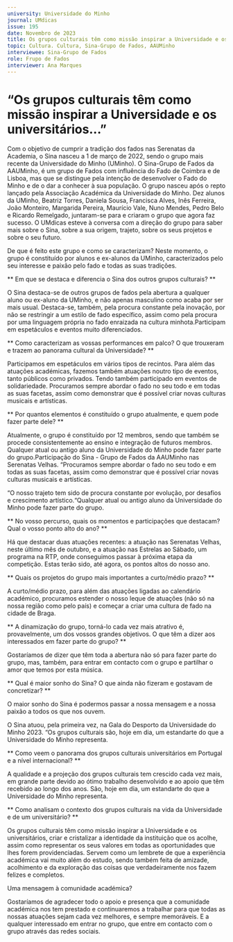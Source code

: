 ```yaml
---
university: Universidade do Minho
journal: UMdicas 
issue: 195
date: Novembro de 2023
title: Os grupos culturais têm como missão inspirar a Universidade e os universitários
topic: Cultura. Cultura, Sina-Grupo de Fados, AAUMinho
interviewee: Sina-Grupo de Fados
role: Frupo de Fados
interviewer: Ana Marques
---
```



# “Os grupos culturais têm como missão inspirar a Universidade e os universitários...”

Com o objetivo de cumprir a tradição dos fados nas Serenatas da Academia, o Sina nasceu a 1 de março de 2022, sendo o grupo mais recente da Universidade do Minho (UMinho). O Sina-Grupo de Fados da AAUMinho, é um grupo de Fados com influência do Fado de Coimbra e de Lisboa, mas que se distingue pela intenção de desenvolver o Fado do Minho e de o dar a conhecer à sua população. O grupo nasceu após o repto lançado pela Associação Académica da Universidade do Minho. Dez alunos da UMinho, Beatriz Torres, Daniela Sousa, Francisca Alves, Inês Ferreira, João Monteiro, Margarida Pereira, Maurício Vale, Nuno Mendes, Pedro Belo e Ricardo Remelgado, juntaram-se para e criaram o grupo que agora faz sucesso. O UMdicas esteve à conversa com a direção do grupo para saber mais sobre o Sina, sobre a sua origem, trajeto, sobre os seus projetos e sobre o seu futuro.

De que é feito este grupo e como se caracterizam? Neste momento, o grupo é constituído por alunos e ex-alunos da UMinho, caracterizados pelo seu interesse e paixão pelo fado e todas as suas tradições.

** Em que se destaca e diferencia o Sina dos outros grupos culturais? **

O Sina destaca-se de outros grupos de fados pela abertura a qualquer aluno ou ex-aluno da UMinho, e não apenas masculino como acaba por ser mais usual. Destaca-se, também, pela procura constante pela inovação, por não se restringir a um estilo de fado específico, assim como pela procura por uma linguagem própria no fado enraizada na cultura minhota.Participam em espetáculos e eventos muito diferenciados.

** Como caracterizam as vossas performances em palco? O que trouxeram e trazem ao panorama cultural da Universidade? **

Participamos em espetáculos em vários tipos de recintos. Para além das atuações académicas, fazemos também atuações noutro tipo de eventos, tanto públicos como privados. Tendo também participado em eventos de solidariedade. Procuramos sempre abordar o fado no seu todo e em todas as suas facetas, assim como demonstrar que é possível criar novas culturas musicais e artísticas.

** Por quantos elementos é constituído o grupo atualmente, e quem pode fazer parte dele? **

Atualmente, o grupo é constituído por 12 membros, sendo que também se procede consistentemente ao ensino e integração de futuros membros. Qualquer atual ou antigo aluno da Universidade do Minho pode fazer parte do grupo.Participação do Sina - Grupo de Fados da AAUMinho nas Serenatas Velhas. “Procuramos sempre abordar o fado no seu todo e em todas as suas facetas, assim como demonstrar que é possível criar novas culturas musicais e artísticas.

“O nosso trajeto tem sido de procura constante por evolução, por desafios e crescimento artístico.“Qualquer atual ou antigo aluno da Universidade do Minho pode fazer parte do grupo.

** No vosso percurso, quais os momentos e participações que destacam? Qual o vosso ponto alto do ano? **

Há que destacar duas atuações recentes: a atuação nas Serenatas Velhas, neste último mês de outubro, e a atuação nas Estrelas ao Sábado, um programa na RTP, onde conseguimos passar à próxima etapa da competição. Estas terão sido, até agora, os pontos altos do nosso ano.

** Quais os projetos do grupo mais importantes a curto/médio prazo? **

A curto/médio prazo, para além das atuações ligadas ao calendário académico, procuramos estender o nosso leque de atuações (não só na nossa região como pelo país) e começar a criar uma cultura de fado na cidade de Braga.

** A dinamização do grupo, torná-lo cada vez mais atrativo é, provavelmente, um dos vossos grandes objetivos. O que têm a dizer aos interessados em fazer parte do grupo? **

Gostaríamos de dizer que têm toda a abertura não só para fazer parte do grupo, mas, também, para entrar em contacto com o grupo e partilhar o amor que temos por esta música.

** Qual é maior sonho do Sina? O que ainda não fizeram e gostavam de concretizar? **

O maior sonho do Sina é podermos passar a nossa mensagem e a nossa paixão a todos os que nos ouvem.

O Sina atuou, pela primeira vez, na Gala do Desporto da Universidade do Minho 2023. “Os grupos culturais são, hoje em dia, um estandarte do que a Universidade do Minho representa.

** Como veem o panorama dos grupos culturais universitários em Portugal e a nível internacional? **

A qualidade e a projeção dos grupos culturais tem crescido cada vez mais, em grande parte devido ao ótimo trabalho desenvolvido e ao apoio que têm recebido ao longo dos anos. São, hoje em dia, um estandarte do que a Universidade do Minho representa.

** Como analisam o contexto dos grupos culturais na vida da Universidade e de um universitário? **

Os grupos culturais têm como missão inspirar a Universidade e os universitários, criar e cristalizar a identidade da instituição que os acolhe, assim como representar os seus valores em todas as oportunidades que lhes forem providenciadas. Servem como um lembrete de que a experiência académica vai muito além do estudo, sendo também feita de amizade, acolhimento e da exploração das coisas que verdadeiramente nos fazem felizes e completos.

Uma mensagem à comunidade académica?

Gostaríamos de agradecer todo o apoio e presença que a comunidade académica nos tem prestado e continuaremos a trabalhar para que todas as nossas atuações sejam cada vez melhores, e sempre memoráveis. E a qualquer interessado em entrar no grupo, que entre em contacto com o grupo através das redes sociais.